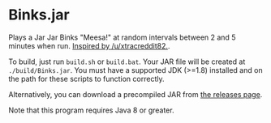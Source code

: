 # Binks.jar

Plays a Jar Jar Binks "Meesa!" at random intervals between 2 and 5 minutes when run.
[Inspired by /u/xtracreddit82.](https://www.reddit.com/r/AskReddit/comments/42u3ed//czdbk0b).

To build, just run `build.sh` or `build.bat`. Your JAR file will be created at `./build/Binks.jar`. You must have a
supported JDK (>=1.8) installed and on the path for these scripts to function correctly.

Alternatively, you can download a precompiled JAR from [the releases page](https://github.com/caseif/Binks/releases/).

Note that this program requires Java 8 or greater.
